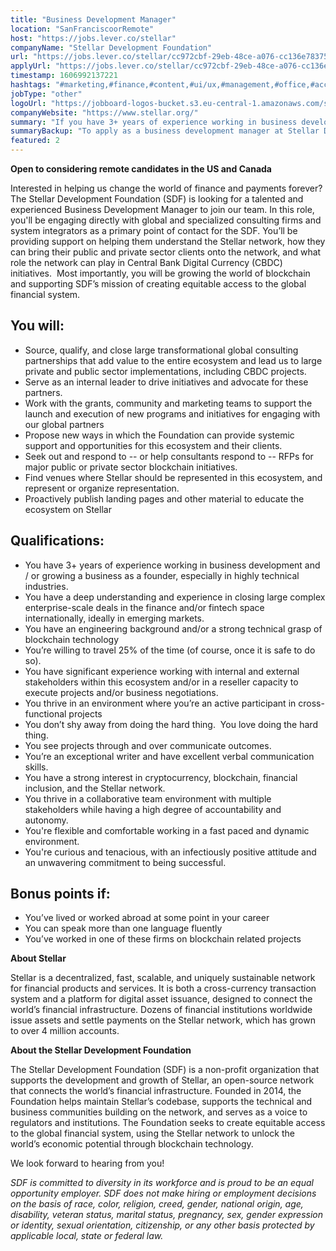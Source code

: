 ```yaml
---
title: "Business Development Manager"
location: "SanFranciscoorRemote"
host: "https://jobs.lever.co/stellar"
companyName: "Stellar Development Foundation"
url: "https://jobs.lever.co/stellar/cc972cbf-29eb-48ce-a076-cc136e78375f"
applyUrl: "https://jobs.lever.co/stellar/cc972cbf-29eb-48ce-a076-cc136e78375f/apply"
timestamp: 1606992137221
hashtags: "#marketing,#finance,#content,#ui/ux,#management,#office,#accountant"
jobType: "other"
logoUrl: "https://jobboard-logos-bucket.s3.eu-central-1.amazonaws.com/stellar-development-foundation"
companyWebsite: "https://www.stellar.org/"
summary: "If you have 3+ years of experience working in business development and / or growing a business as a founder, especially in highly technical industries, consider applying to Stellar Development Foundation's job post for a new business development manager."
summaryBackup: "To apply as a business development manager at Stellar Development Foundation, you preferably need to have some knowledge of: #accountant, #marketing, #finance."
featured: 2
---
```


**Open to considering remote candidates in the US and Canada**

Interested in helping us change the world of finance and payments forever? The Stellar Development Foundation (SDF) is looking for a talented and experienced Business Development Manager to join our team. In this role, you'll be engaging directly with global and specialized consulting firms and system integrators as a primary point of contact for the SDF. You’ll be providing support on helping them understand the Stellar network, how they can bring their public and private sector clients onto the network, and what role the network can play in Central Bank Digital Currency (CBDC) initiatives.  Most importantly, you will be growing the world of blockchain and supporting SDF’s mission of creating equitable access to the global financial system. 

## You will:

*   Source, qualify, and close large transformational global consulting partnerships that add value to the entire ecosystem and lead us to large private and public sector implementations, including CBDC projects.
*   Serve as an internal leader to drive initiatives and advocate for these partners.
*   Work with the grants, community and marketing teams to support the launch and execution of new programs and initiatives for engaging with our global partners
*   Propose new ways in which the Foundation can provide systemic support and opportunities for this ecosystem and their clients.
*   Seek out and respond to -- or help consultants respond to -- RFPs for major public or private sector blockchain initiatives.
*   Find venues where Stellar should be represented in this ecosystem, and represent or organize representation.
*   Proactively publish landing pages and other material to educate the ecosystem on Stellar

## Qualifications:

*   You have 3+ years of experience working in business development and / or growing a business as a founder, especially in highly technical industries.
*   You have a deep understanding and experience in closing large complex enterprise-scale deals in the finance and/or fintech space internationally, ideally in emerging markets.
*   You have an engineering background and/or a strong technical grasp of blockchain technology
*   You’re willing to travel 25% of the time (of course, once it is safe to do so).
*   You have significant experience working with internal and external stakeholders within this ecosystem and/or in a reseller capacity to execute projects and/or business negotiations.
*   You thrive in an environment where you’re an active participant in cross-functional projects
*   You don’t shy away from doing the hard thing.  You love doing the hard thing.
*   You see projects through and over communicate outcomes.
*   You’re an exceptional writer and have excellent verbal communication skills.
*   You have a strong interest in cryptocurrency, blockchain, financial inclusion, and the Stellar network.
*   You thrive in a collaborative team environment with multiple stakeholders while having a high degree of accountability and autonomy.
*   You're flexible and comfortable working in a fast paced and dynamic environment.
*   You're curious and tenacious, with an infectiously positive attitude and an unwavering commitment to being successful.

## Bonus points if:

*   You’ve lived or worked abroad at some point in your career
*   You can speak more than one language fluently
*   You’ve worked in one of these firms on blockchain related projects

**About Stellar**

Stellar is a decentralized, fast, scalable, and uniquely sustainable network for financial products and services. It is both a cross-currency transaction system and a platform for digital asset issuance, designed to connect the world’s financial infrastructure. Dozens of financial institutions worldwide issue assets and settle payments on the Stellar network, which has grown to over 4 million accounts.   

**About the Stellar Development Foundation**

The Stellar Development Foundation (SDF) is a non-profit organization that supports the development and growth of Stellar, an open-source network that connects the world’s financial infrastructure. Founded in 2014, the Foundation helps maintain Stellar’s codebase, supports the technical and business communities building on the network, and serves as a voice to regulators and institutions. The Foundation seeks to create equitable access to the global financial system, using the Stellar network to unlock the world’s economic potential through blockchain technology.

We look forward to hearing from you!

_SDF is committed to diversity in its workforce and is proud to be an equal opportunity employer. SDF does not make hiring or employment decisions on the basis of race, color, religion, creed, gender, national origin, age, disability, veteran status, marital status, pregnancy, sex, gender expression or identity, sexual orientation, citizenship, or any other basis protected by applicable local, state or federal law._
